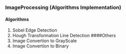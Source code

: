 ### ImageProcessing (Algorithms Implementation)
#### Algorithms
1. Sobel Edge Detection
2. Hough Transformation Line Detection
####Others
1. Image Convertion to GrayScale
2. Image Convertion to Binary

